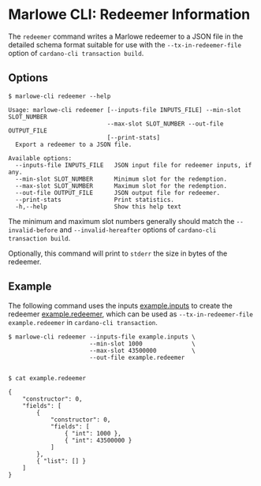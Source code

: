 # Marlowe CLI: Redeemer Information

The `redeemer` command writes a Marlowe redeemer to a JSON file in the detailed schema format suitable for use with the `--tx-in-redeemer-file` option of `cardano-cli transaction build`.


## Options

    $ marlowe-cli redeemer --help
    
    Usage: marlowe-cli redeemer [--inputs-file INPUTS_FILE] --min-slot SLOT_NUMBER
                                --max-slot SLOT_NUMBER --out-file OUTPUT_FILE 
                                [--print-stats]
      Export a redeemer to a JSON file.
    
    Available options:
      --inputs-file INPUTS_FILE   JSON input file for redeemer inputs, if any.
      --min-slot SLOT_NUMBER      Minimum slot for the redemption.
      --max-slot SLOT_NUMBER      Maximum slot for the redemption.
      --out-file OUTPUT_FILE      JSON output file for redeemer.
      --print-stats               Print statistics.
      -h,--help                   Show this help text

The minimum and maximum slot numbers generally should match the `--invalid-before` and `--invalid-hereafter` options of `cardano-cli transaction build`.

Optionally, this command will print to `stderr` the size in bytes of the redeemer.


## Example

The following command uses the inputs [example.inputs](example.inputs) to create the redeemer [example.redeemer](example.redeemer), which can be used as `--tx-in-redeemer-file example.redeemer` in `cardano-cli transaction`.

    $ marlowe-cli redeemer --inputs-file example.inputs \
                           --min-slot 1000              \
                           --max-slot 43500000          \
                           --out-file example.redeemer
    
    
    $ cat example.redeemer
    
    {
        "constructor": 0,
        "fields": [
            {
                "constructor": 0,
                "fields": [
                    { "int": 1000 },
                    { "int": 43500000 }
                ]
            },
            { "list": [] }
        ]
    }
